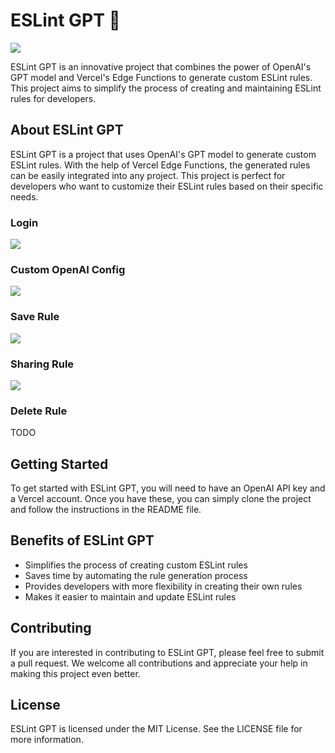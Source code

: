 # ESLint GPT 🤖

![](https://user-images.githubusercontent.com/13595509/228750807-aa1e7e2b-e777-4136-96a1-969b4f5bb90f.png)

ESLint GPT is an innovative project that combines the power of OpenAI's GPT model and Vercel's Edge Functions to generate custom ESLint rules. This project aims to simplify the process of creating and maintaining ESLint rules for developers.

## About ESLint GPT

ESLint GPT is a project that uses OpenAI's GPT model to generate custom ESLint rules. With the help of Vercel Edge Functions, the generated rules can be easily integrated into any project. This project is perfect for developers who want to customize their ESLint rules based on their specific needs.

### Login

![](https://user-images.githubusercontent.com/13595509/231453712-0ed9df97-05b2-469c-8c06-458ab47f4b4a.png)

### Custom OpenAI Config

![](https://user-images.githubusercontent.com/13595509/233825257-24ef5470-3434-4a80-9144-d9d86f090c9c.gif)

### Save Rule

![](https://user-images.githubusercontent.com/13595509/231453228-247ac0aa-5057-4ad0-aea7-c8848f2f9ade.png)

### Sharing Rule

![](https://user-images.githubusercontent.com/13595509/231453277-d8cd5ce1-e46f-40ca-ae23-ed05e9dbd667.png)

### Delete Rule

TODO

## Getting Started

To get started with ESLint GPT, you will need to have an OpenAI API key and a Vercel account. Once you have these, you can simply clone the project and follow the instructions in the README file.

## Benefits of ESLint GPT

- Simplifies the process of creating custom ESLint rules
- Saves time by automating the rule generation process
- Provides developers with more flexibility in creating their own rules
- Makes it easier to maintain and update ESLint rules

## Contributing

If you are interested in contributing to ESLint GPT, please feel free to submit a pull request. We welcome all contributions and appreciate your help in making this project even better.

## License

ESLint GPT is licensed under the MIT License. See the LICENSE file for more information.
